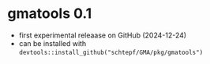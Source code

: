 # gmatools 0.1

- first experimental releaase on GitHub (2024-12-24)
- can be installed with `devtools::install_github("schtepf/GMA/pkg/gmatools")`


